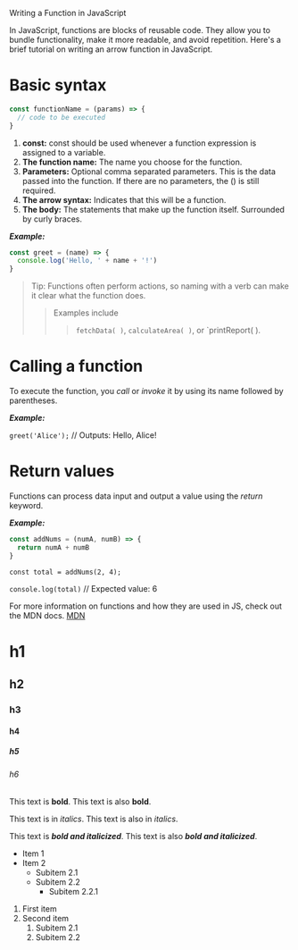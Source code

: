 Writing a Function in JavaScript

In JavaScript, functions are blocks of reusable code. They allow you to bundle functionality, make it more readable, and avoid repetition. Here's a brief tutorial on writing an arrow function in JavaScript.

# Basic syntax

```javascript
const functionName = (params) => {
  // code to be executed
}
```

1. **const:** const should be used whenever a function expression is assigned to a variable.
2. **The function name:** The name you choose for the function.
3. **Parameters:** Optional comma separated parameters. This is the data passed into the function. If there are no parameters, the () is still required.
4. **The arrow syntax:** Indicates that this will be a function.
5. **The body:** The statements that make up the function itself. Surrounded by curly braces.

**_Example:_**

```javascript
const greet = (name) => {
  console.log('Hello, ' + name + '!')
}
```

> Tip: Functions often perform actions, so naming with a verb can make it clear what the function does.
>
> > Examples include
> >
> > > `fetchData( )`,
> > > `calculateArea( )`,
> > > or `printReport( ).

# Calling a function

To execute the function, you _call_ or _invoke_ it by using its name followed by parentheses.

**_Example:_**

`greet('Alice');` // Outputs: Hello, Alice!

# Return values

Functions can process data input and output a value using the _return_ keyword.

**_Example:_**

```javascript
const addNums = (numA, numB) => {
  return numA + numB
}
```

`const total = addNums(2, 4);`

`console.log(total)` // Expected value: 6

For more information on functions and how they are used in JS, check out the MDN docs.
[MDN](https://developer.mozilla.org/en-US/docs/Web/JavaScript/Guide/Functions)

# h1

## h2

### h3

#### h4

##### h5

###### h6

This text is **bold**. This text is also **bold**.

This text is in _italics_. This text is also in _italics_.

This text is **_bold and italicized_**. This text is also **_bold and italicized_**.

- Item 1
- Item 2
  - Subitem 2.1
  - Subitem 2.2
    - Subitem 2.2.1

1. First item
2. Second item
   1. Subitem 2.1
   2. Subitem 2.2
